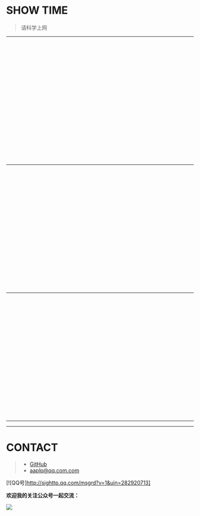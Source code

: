 # SHOW TIME

> 请科学上网

---

<iframe width="560" height="315" src="" frameborder="0" allowfullscreen></iframe>


---
<iframe width="560" height="315" src="" frameborder="0" allowfullscreen></iframe>

---

<iframe width="560" height="315" src="" frameborder="0" allowfullscreen></iframe>

---




----------
# CONTACT
> - [GitHub](https://github.com/mistyle "github")
> - [aaplp@qq.com.com](mailto:aaplp@qq.com)

[![QQ号]http://sighttp.qq.com/msgrd?v=1&uin=282920713]

**欢迎我的关注公众号一起交流：**

![](https://ws3.sinaimg.cn/large/006tKfTcgy1fsuvb4ebtmj30760760t7.jpg)

